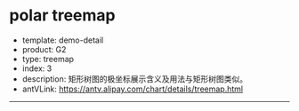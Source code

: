 # polar treemap

- template: demo-detail
- product: G2
- type: treemap
- index: 3
- description: 矩形树图的极坐标展示含义及用法与矩形树图类似。
- antVLink: https://antv.alipay.com/chart/details/treemap.html

----

<script>

$.getJSON('../../static/data/mobile.json',function (data) {
  // 因为只有第一层的手机数据存在品牌（brand）字段，所以，将所有手机型号，增加brand字段
  function processData (data) {
    for(var i = 0; i < data.length ; i++) {
      var node = data[i];
      if (node.children) {
        for (var j = 0; j < node.children.length; j++) {
          node.children[j].brand = node.brand;
        }
      }
    }
  }

  processData(data);

  var Stat = G2.Stat;
  var chart = new G2.Chart({
    id: 'c1',
    width: 1000,
    height: 500
  });
  chart.source(data);
  chart.coord('polar');
  chart.tooltip({
    map: {
      title: 'brand',
      name: 'name',
      value: 'value'
    }
  });

  chart.axis(false);
  chart.legend(false);
  // 需要将显示tooltip的字段加到语法中，否则无法取到对应的字段例如 name
  chart.polygon().position(Stat.treemap('children*value*name')).color('brand')
    .label('brand*..level*value',function(name, level, value){
      if (level === 0 && value > 0.5) { // 只有第一层的，同时占比超过 0.5
        return name;
      }
    },
    {
      offset: 2,
      label:{
        fill: '#000',
        'fontSize': 12,
        'fontWeight': 'bold',
        shadowBlur: 8,
        shadowColor: '#fff'
      }
    }).style({
      stroke: '#fff',
      lineWidth: 1
    });
  chart.render();
});
</script>
